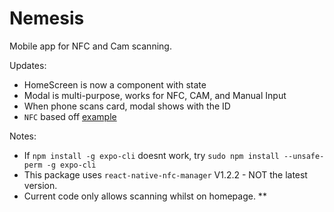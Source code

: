# Nemesis

Mobile app for NFC and Cam scanning.

Updates:

- HomeScreen is now a component with state
- Modal is multi-purpose, works for NFC, CAM, and Manual Input
- When phone scans card, modal shows with the ID
- `NFC` based off [example](https://github.com/whitedogg13/react-native-nfc-manager/blob/HEAD/example/AndroidMifareClassic.js)

Notes:

- If `npm install -g expo-cli` doesnt work, try `sudo npm install --unsafe-perm -g expo-cli`
- This package uses `react-native-nfc-manager` V1.2.2 - NOT the latest version.
- Current code only allows scanning whilst on homepage. \*\*
